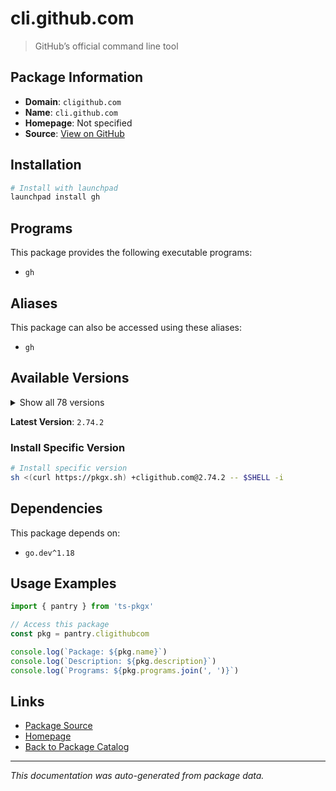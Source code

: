# cli.github.com

> GitHub’s official command line tool

## Package Information

- **Domain**: `cligithub.com`
- **Name**: `cli.github.com`
- **Homepage**: Not specified
- **Source**: [View on GitHub](https://github.com/pkgxdev/pantry/tree/main/projects/cli.github.com/package.yml)

## Installation

```bash
# Install with launchpad
launchpad install gh
```

## Programs

This package provides the following executable programs:

- `gh`

## Aliases

This package can also be accessed using these aliases:

- `gh`

## Available Versions

<details>
<summary>Show all 78 versions</summary>

- `2.74.2`, `2.74.1`, `2.74.0`, `2.73.0`, `2.72.0`
- `2.71.2`, `2.71.1`, `2.71.0`, `2.70.0`, `2.69.0`
- `2.68.1`, `2.68.0`, `2.67.0`, `2.66.1`, `2.66.0`
- `2.65.0`, `2.64.0`, `2.63.2`, `2.63.1`, `2.63.0`
- `2.62.0`, `2.61.0`, `2.60.1`, `2.60.0`, `2.59.0`
- `2.58.0`, `2.57.0`, `2.56.0`, `2.55.0`, `2.54.0`
- `2.53.0`, `2.52.0`, `2.51.0`, `2.50.0`, `2.49.2`
- `2.49.1`, `2.49.0`, `2.48.0`, `2.47.0`, `2.46.0`
- `2.45.0`, `2.44.1`, `2.44.0`, `2.43.1`, `2.43.0`
- `2.42.1`, `2.42.0`, `2.41.0`, `2.40.1`, `2.40.0`
- `2.39.2`, `2.39.1`, `2.39.0`, `2.38.0`, `2.37.0`
- `2.36.0`, `2.35.0`, `2.34.0`, `2.33.0`, `2.32.1`
- `2.32.0`, `2.31.0`, `2.30.0`, `2.29.0`, `2.27.0`
- `2.26.1`, `2.26.0`, `2.25.1`, `2.25.0`, `2.24.3`
- `2.24.2`, `2.24.1`, `2.24.0`, `2.23.0`, `2.22.1`
- `2.22.0`, `2.21.2`, `2.20.2`

</details>

**Latest Version**: `2.74.2`

### Install Specific Version

```bash
# Install specific version
sh <(curl https://pkgx.sh) +cligithub.com@2.74.2 -- $SHELL -i
```

## Dependencies

This package depends on:

- `go.dev^1.18`

## Usage Examples

```typescript
import { pantry } from 'ts-pkgx'

// Access this package
const pkg = pantry.cligithubcom

console.log(`Package: ${pkg.name}`)
console.log(`Description: ${pkg.description}`)
console.log(`Programs: ${pkg.programs.join(', ')}`)
```

## Links

- [Package Source](https://github.com/pkgxdev/pantry/tree/main/projects/cli.github.com/package.yml)
- [Homepage](#)
- [Back to Package Catalog](../package-catalog.md)

---

*This documentation was auto-generated from package data.*
